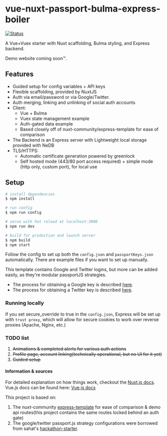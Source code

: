 # vue-nuxt-passport-bulma-express-boiler

[![Status](https://travis-ci.org/scharkee/vue-nuxt-passport-bulma-express-boiler.svg?branch=master)](https://travis-ci.org/scharkee/vue-nuxt-passport-bulma-express-boiler)

A Vue+Vuex starter with Nuxt scaffolding, Bulma styling, and Express backend.

Demo website coming soon™.

## Features

- Guided setup for config variables + API keys
- Flexible scaffolding, provided by NuxtJS
- Auth via email/password or via Google/Twitter.
- Auth merging, linking and unlinking of social auth accounts
- Client:
  - Vue + Bulma
  - Vuex state management example
  - Auth-gated data example
  - Based closely off of nuxt-community/express-template for ease of comparison
- The Backend is an Express server with Lightweight local storage provided with NeDB
- TLS/HTTPS:
  - Automatic certificate generation powered by greenlock
  - Self hosted mode (443/80 port access required) + simple mode (http only, custom port), for local use

## Setup

```bash
# install dependencies
$ npm install

# run config
$ npm run config

# serve with hot reload at localhost:3000
$ npm run dev

# build for production and launch server
$ npm build
$ npm start
```

Follow the config to set up both the `config.json` and `passportKeys.json` automatically. There are example files if you want to set up manually.

This template contains Google and Twitter logins, but more can be added easily, as they're modular passportJS strategies.

- The process for obtaining a Google key is described [here](https://developers.google.com/identity/protocols/OAuth2).
- The process for obtaining a Twitter key is described [here](https://developer.twitter.com/en/docs/basics/authentication/guides/access-tokens.html).

### Running locally

If you set secure_override to true in the `config.json`, Express will be set up with `trust proxy`, which will allow for secure cookies to work over reverse proxies (Apache, Nginx, etc.)

### TODO list

1. ~~Animations & completed alerts for various auth actions~~
2. ~~Profile page, account linking(technically operational, but no UI for it yet)~~
3. ~~Guided setup~~

#### Information & sources

For detailed explanation on how things work, checkout the [Nuxt.js docs](https://nuxtjs.org/guide).
Vue.js docs can be found here: [Vue.js docs](https://vuejs.org/v2/guide/index.html)

This project is based on:

1. The nuxt-community [express-template](https://github.com/nuxt-community/express-template) for ease of comparison & demo api routes(this project contains the same routes locked behind an auth gate)
2. The google/twitter passport.js strategy configurations were borrowed from sahat's [hackathon-starter](https://github.com/sahat/hackathon-starter).
